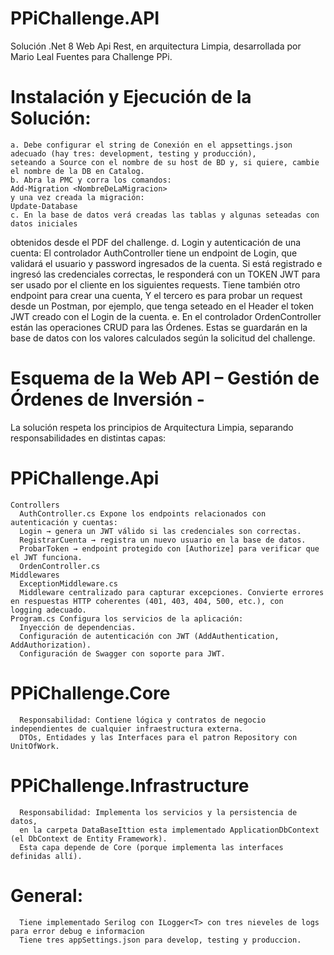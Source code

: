 # PPiChallenge.API
Solución .Net 8 Web Api Rest, en arquitectura Limpia, desarrollada por Mario Leal Fuentes para Challenge PPi.

# Instalación y Ejecución de la Solución:
    a. Debe configurar el string de Conexión en el appsettings.json adecuado (hay tres: development, testing y producción),
    seteando a Source con el nombre de su host de BD y, si quiere, cambie el nombre de la DB en Catalog.
    b. Abra la PMC y corra los comandos:
    Add-Migration <NombreDeLaMigracion>
    y una vez creada la migración:
    Update-Database
    c. En la base de datos verá creadas las tablas y algunas seteadas con datos iniciales
   obtenidos desde el PDF del challenge.
    d. Login y autenticación de una cuenta:
    El controlador AuthController tiene un endpoint de Login, que validará el usuario y password ingresados de la cuenta.
    Si está registrado e ingresó las credenciales correctas, le responderá con un TOKEN JWT para ser usado por el cliente en los siguientes requests.
    Tiene también otro endpoint para crear una cuenta, Y el tercero es para probar un request desde un Postman, por ejemplo,
    que tenga seteado en el Header el token JWT creado con el Login de la cuenta.
    e. En el controlador OrdenController están las operaciones CRUD para las Órdenes.
   Estas se guardarán en la base de datos con los valores calculados según la solicitud del challenge.
   
# Esquema de la Web API – Gestión de Órdenes de Inversión -
La solución respeta los principios de Arquitectura Limpia, separando responsabilidades en distintas capas:
# PPiChallenge.Api
    Controllers
      AuthController.cs Expone los endpoints relacionados con autenticación y cuentas:
      Login → genera un JWT válido si las credenciales son correctas.
      RegistrarCuenta → registra un nuevo usuario en la base de datos.
      ProbarToken → endpoint protegido con [Authorize] para verificar que el JWT funciona.
      OrdenController.cs
    Middlewares
      ExceptionMiddleware.cs
      Middleware centralizado para capturar excepciones. Convierte errores en respuestas HTTP coherentes (401, 403, 404, 500, etc.), con   logging adecuado.
    Program.cs Configura los servicios de la aplicación:
      Inyección de dependencias.
      Configuración de autenticación con JWT (AddAuthentication, AddAuthorization).
      Configuración de Swagger con soporte para JWT.
      
# PPiChallenge.Core
      Responsabilidad: Contiene lógica y contratos de negocio independientes de cualquier infraestructura externa.
      DTOs, Entidades y las Interfaces para el patron Repository con UnitOfWork.
# PPiChallenge.Infrastructure
      Responsabilidad: Implementa los servicios y la persistencia de datos, 
      en la carpeta DataBaseIttion esta implementado ApplicationDbContext (el DbContext de Entity Framework).
      Esta capa depende de Core (porque implementa las interfaces definidas allí).
# General: 
      Tiene implementado Serilog con ILogger<T> con tres nieveles de logs para error debug e informacion
      Tiene tres appSettings.json para develop, testing y produccion.
